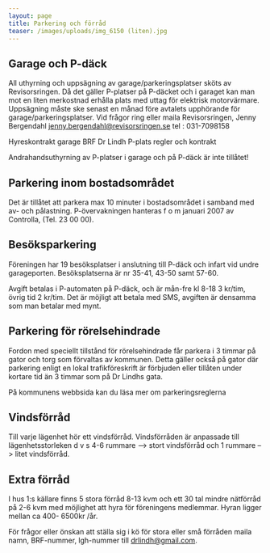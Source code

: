 ```yaml
---
layout: page
title: Parkering och förråd
teaser: /images/uploads/img_6150 (liten).jpg
---
```

## Garage och P-däck
All uthyrning och uppsägning av garage/parkeringsplatser sköts av Revisorsringen. Då det gäller P-platser på P-däcket och i garaget kan man mot en liten merkostnad erhålla plats med uttag för elektrisk motorvärmare.
Uppsägning måste ske senast en månad före avtalets upphörande för garage/parkeringsplatser.
Vid frågor ring eller maila Revisorsringen, Jenny Bergendahl jenny.bergendahl@revisorsringen.se tel : 031-7098158

Hyreskontrakt garage BRF Dr Lindh
P-plats regler och kontrakt

Andrahandsuthyrning av P-platser i garage och på P-däck är inte tillåtet!

## Parkering inom bostadsområdet
Det är tillåtet att parkera max 10 minuter i bostadsområdet i samband med av- och pålastning.
P-övervakningen hanteras f o m januari 2007 av Controlla, (Tel. 23 00 00).

## Besöksparkering
Föreningen har 19 besöksplatser i anslutning till P-däck och infart vid undre garageporten. Besöksplatserna är nr 35-41, 43-50 samt 57-60.

Avgift betalas i P-automaten på P-däck, och är mån-fre kl 8-18 3 kr/tim, övrig tid 2 kr/tim. Det är möjligt att betala med SMS, avgiften är densamma som man betalar med mynt.

## Parkering för rörelsehindrade
Fordon med speciellt tillstånd för rörelsehindrade får parkera i 3 timmar på gator och torg som förvaltas av kommunen. Detta gäller också på gator där parkering enligt en lokal trafikföreskrift är förbjuden eller tillåten under kortare tid än 3 timmar som på Dr Lindhs gata.

På kommunens webbsida kan du läsa mer om parkeringsreglerna

## Vindsförråd
Till varje lägenhet hör ett vindsförråd. Vindsförråden är anpassade till lägenhetsstorleken d v s 4-6 rummare –> stort vindsförråd och 1 rummare –> litet vindsförråd.

## Extra förråd
I hus 1:s källare finns 5 stora förråd 8-13 kvm och ett 30 tal mindre nätförråd på 2-6 kvm med möjlighet att hyra för föreningens medlemmar. Hyran ligger mellan ca 400- 6500kr /år.

För frågor eller önskan att ställa sig i kö för stora eller små förråden maila namn, BRF-nummer, lgh-nummer till drlindh@gmail.com.

 

